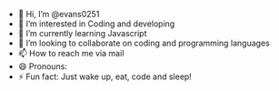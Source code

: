- 👋 Hi, I’m @evans0251
- 👀 I’m interested in Coding and developing
- 🌱 I’m currently learning Javascript
- 💞️ I’m looking to collaborate on coding and programming languages
- 📫 How to reach me via mail
- 😄 Pronouns: 
- ⚡ Fun fact: Just wake up, eat, code and sleep!

<!---
evans0251/evans0251 is a ✨ special ✨ repository because its `README.md` (this file) appears on your GitHub profile.
You can click the Preview link to take a look at your changes.
--->
